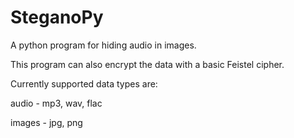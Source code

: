 # SteganoPy
A python program for hiding audio in images. 

This program can also encrypt the data with a basic Feistel cipher. 

Currently supported data types are:

audio - mp3, wav, flac

images - jpg, png
